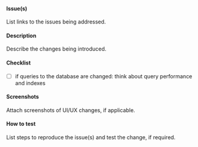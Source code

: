#### Issue(s)

List links to the issues being addressed.

#### Description

Describe the changes being introduced.

#### Checklist

- [ ] if queries to the database are changed: think about query performance and indexes

#### Screenshots

Attach screenshots of UI/UX changes, if applicable.

#### How to test

List steps to reproduce the issue(s) and test the change, if required.

